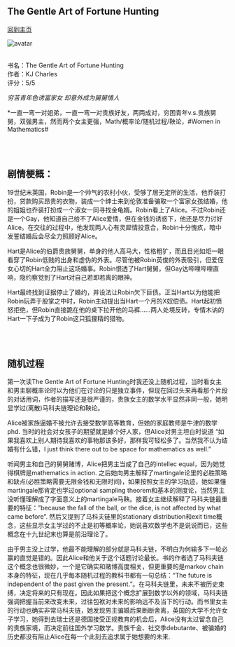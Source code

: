 ## The Gentle Art of Fortune Hunting
[回到主页](https://boheme130.github.io/Fiction.git.io/)

![avatar](https://media.newyorker.com/photos/5f46bbe0694e236d3e6d3158/16:9/w_2559,h_1439,c_limit/McGowan-TheWonderfulWorldofProbability.jpg)
<br>
<br>

书名：The Gentle Art of Fortune Hunting <br>
作者：KJ Charles <br>
评分：5/5 <br>

*穷苦青年色诱富家女 却意外成为舅舅情人*

*一直一弯一对姐弟，一直一弯一对贵族好友，两两成对，穷困青年v.s.贵族舅舅，双强男主，然而两个女主更强，Math/概率论/随机过程/鞅论，#Women in Mathematics#

<br>
<br>

## 剧情梗概：
19世纪末英国，Robin是一个帅气的农村小伙，受够了居无定所的生活，他乔装打扮，贷款购买昂贵的衣物，装成一个绅士来到伦敦准备骗取一个富家女孩结婚，他的姐姐也乔装打扮成一个淑女一同寻找金龟婿。Robin看上了Alice。不过Robin还是一个Gay，他知道自己给不了Alice爱情，但在金钱的诱惑下，他还是尽力讨好Alice。在交往的过程中，他发现两人心有灵犀情投意合，Robin十分愧疚，暗中发誓结婚后会尽全力照顾好Alice。

Hart是Alice的伯爵贵族舅舅，单身的他人高马大，性格粗犷，而且目光如炬一眼看穿了Robin低贱的出身和虚伪的外表。尽管他被Robin英俊的外表吸引，但爱侄女心切的Hart全力阻止这场婚事。Robin恨透了Hart舅舅，但Gay达哔哩哔哩直响，隐约察觉到了Hart对自己若即若离的眼神。

Hart最终找到证据停止了婚约，并设法让Robin欠下巨债。正当Hart以为他能把Robin玩弄于股掌之中时，Robin主动提出当Hart一个月的X奴偿债。Hart起初愤怒拒绝，但Robin直接跪在他的桌下拉开他的马裤……两人处境反转，专情木讷的Hart一下子成为了Robin这只狐狸精的猎物。

<br>
<br>

## 随机过程
第一次读The Gentle Art of Fortune Hunting时我还没上随机过程，当时看女主和男主聊概率论时以为他们在讨论的只是独立事件，但现在回过头来再看那个片段的对话用词，作者的描写还是很严谨的，贵族女主的数学水平显然非同一般，她明显学过(离散)马科夫链理论和鞅论。

Alice被家族逼婚不被允许去接受数学高等教育，但她的家庭教师是牛津的数学phd. 当时的社会对女孩子的期望就是嫁个好人家，但Alice对男主坦白时说道 “如果我喜欢上别人期待我喜欢的事物那该多好，那样我可轻松多了。当然我不认为结婚有什么错，I just think there out to be space for mathematics as well.”

听闻男主和自己的舅舅赌博，Alice把男主当成了自己的intellec equal，因为她觉得棋牌是mathematics in action. 之后她向男主解释了martingale论里的必胜策略和缺点(必胜策略需要无限金钱和无限时间)，如果按照女主的学习轨迹，她如果懂martingale那肯定也学过optional sampling theorem和基本的测度论，当然男主没听懂理解成了字面意义上的martingale马鞅。接着女主继续解释了马科夫链最重要的特征：”because the fall of the ball, or the dice, is not affected by what came before”. 然后又提到了马科夫链里的stationary distribution和exit time概念，这些显示女主学过的不止是初等概率论，她说喜欢数学也不是说说而已，这些概念在十九世纪末也算是前沿理论了。

由于男主没上过学，他最不能理解的部分就是马科夫链，不明白为何输多下一轮必赢的直觉是错的。因此Alice和他关于这个话题讨论最长。书的作者选了马科夫链这个概念也很微妙，一个是它确实和赌博高度相关，但更重要的是markov chain本身的特征，现在几乎每本随机过程的教科书都有一句总结：“The future is independent of the past given the present.”。在马科夫链里，未来不被历史束缚，决定将来的只有现在。因此如果把这个概念扩展到数学以外的领域，马科夫链强调把握当前来改变未来，过往包袱对未来的影响远不及当下的行动。而书里女主的行动也确实非常马科夫链，她发现男主骗婚后果断断舍离，英国的大学不允许女子学习，她得到去瑞士还是德国接受正规教育的机会后，Alice没有太过留念自己的贵族家境，而决定前往国外学习数学。贵族千金、社交季debutante、被骗婚的历史都没有阻止Alice在每一个此刻去追求属于她想要的未来. 


